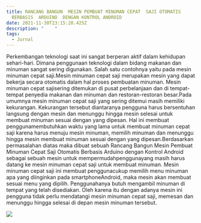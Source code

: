 ```yaml
---
title: RANCANG BANGUN  MESIN PEMBUAT MINUMAN CEPAT  SAJI OTOMATIS
  BERBASIS  ARDUINO  DENGAN KONTROL ANDROID
date: 2021-11-30T23:15:28.425Z
description: "    "
tags:
  - Jurnal
---
```

Perkembangan  teknologi  saat  ini  sangat  berperan  aktif dalam kehidupan   sehari-hari.      Dimana   penggunaan teknologi  dalam  bidang  makanan  dan  minuman  sangat sering   digunakan.   Salah   satu   contohnya   yaitu   pada mesin  minuman  cepat  saji.Mesin  minuman  cepat  saji merupakan  mesin  yang  dapat  bekerja  secara  otomatis dalam hal proses pembuatan minuman. Mesin minuman cepat sajisering ditemukan di pusat perbelanjaan dan di tempat-tempat   penyedia   makanan   dan   minuman   dan restoran-restoran besar.Pada umumnya  mesin minuman cepat saji yang sering ditemui masih    memiliki kekurangan. Kekurangan tersebut diantaranya pengguna harus bersentuhan langsung dengan    mesin    dan menunggu    hingga    mesin    selesai    untuk    membuat minuman sesuai dengan yang dipesan. Hal ini membuat penggunamembutuhkan    waktu    yang    lama    untuk membuat   minuman   cepat   saji   karena   harus   menuju mesin   minuman,   memilih   minuman   dan   menunggu hingga  mesin  membuat  minuman  sesuai  dengan  yang dipesan.Berdasarkan  permasalahan  diatas  maka  dibuat sebuah   Rancang   Bangun   Mesin   Pembuat   Minuman Cepat  Saji  Otomatis  Berbasis  Arduino  dengan  Kontrol Android  sebagai  sebuah  mesin  untuk mempermudahpenggunayang  masih  harus  datang  ke  mesin  minuman cepat  saji    untuk  membuat  minuman.  Mesin  minuman cepat  saji  ini  membuat penggunacukup  memilih  menu minuman    apa    yang    diinginkan    pada smartphoneAndroid,  maka  mesin  akan  membuat  sesuai  menu  yang dipilih. Penggunahanya  butuh  mengambil  minuman  di tempat  yang  telah  disediakan.  Oleh  karena  itu  dengan adanya   mesin   ini pengguna tidak perlu   mendatangi mesin  minuman  cepat  saji,  memesan  dan  menunggu hingga selesai di depan mesin minuman tersebut.



![](https://i.pinimg.com/originals/ef/21/89/ef21898efc8b5f17c53447361fd9e97a.jpg)